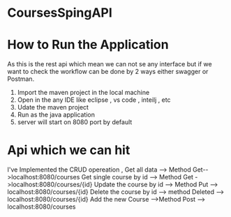 # CoursesSpingAPI

# How to Run the Application
As this is the rest api which mean we can not se any interface but if we want to check the workflow can be done by 2 ways either swagger or Postman. 

1. Import the maven project in the local machine
2. Open in the any IDE like eclipse , vs code , inteilj , etc
3. Udate the maven project
4. Run as the java application
5. server will start on 8080 port by default

# Api which we can hit 
I've Implemented the CRUD opereation , 
Get all data  --> Method Get-->localhost:8080/courses
Get single course by id --> Method Get ->localhost:8080/courses/{id}
Update the course by id --> Method Put --> localhost:8080/courses/{id}
Delete the course by id --> method Deleted --> localhost:8080/courses/{id}
Add the new Course -->Method Post --> localhost:8080/courses
